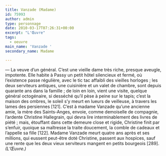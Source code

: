 ```yaml
---
title: Vanzade (Madame)
id: 75993
author: admin
type: personnage
date: 2010-03-17T07:26:31+00:00
excerpt: "L'Œuvre"
tags:
  - oeuvre
main_name: 'Vanzade '
secondary_name: Madame

---
```

— La veuve d&rsquo;un général. C&rsquo;est une vieille dame très riche, presque aveugle, impotente. Elle habite à Passy un petit hôtel silencieux et fermé, où l&rsquo;existence passe régulière, avec le tic tac affaibli des vieilles horloges ; les deux serviteurs antiques, une cuisinière et un valet de chambre, sont depuis quarante ans dans la famille ; de loin en loin, vient une visite, quelque général octogénaire, si desséché qu&rsquo;il pèse à peine sur le tapis; c&rsquo;est la maison des ombres, le soleil s&rsquo;y meurt en lueurs de veilleuse, à travers les lames des persiennes [121]. C&rsquo;est à madame Vanzade qu&rsquo;une ancienne amie, la mère des Saints-Anges, envoie, comme demoiselle de compagnie, l&rsquo;ardente Christine Hallegrain, qui devra lire interminablement des livres de piété ; mais, étouffant dans cette demeure close et rigide, Christine finit par s&rsquo;enfuir, quoique sa maîtresse la traite doucement, la comble de cadeaux et l&rsquo;appelle sa fille [122]. Madame Vanzade meurt quatre ans après et ses millions, qui eussent peut-être doté Christine, passent aux hospices, sauf une rente que les deux vieux serviteurs mangent en petits bourgeois [289]._(L&rsquo;Œuvre.)_